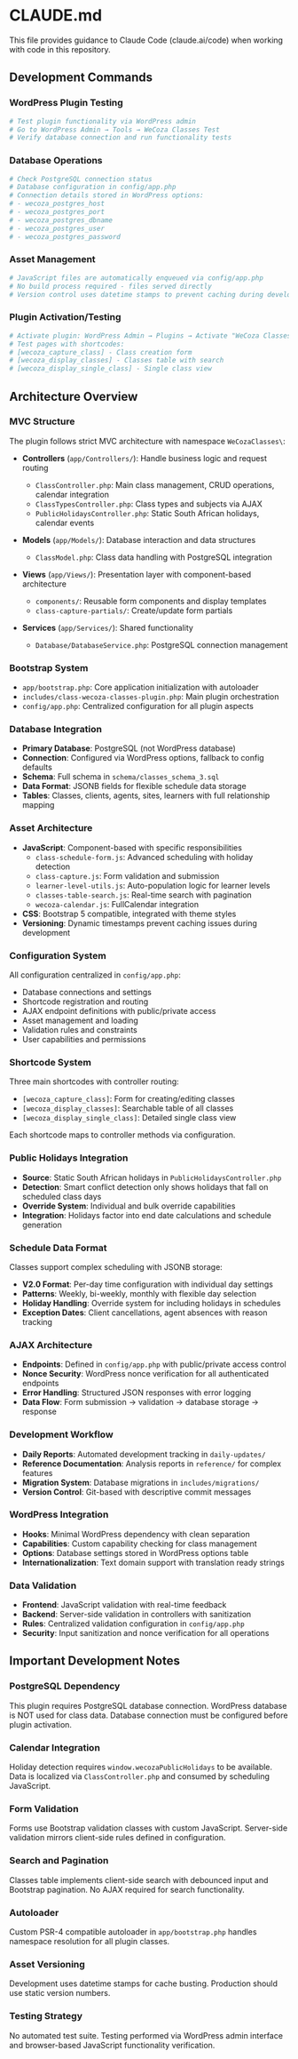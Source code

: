 # CLAUDE.md

This file provides guidance to Claude Code (claude.ai/code) when working with code in this repository.

## Development Commands

### WordPress Plugin Testing
```bash
# Test plugin functionality via WordPress admin
# Go to WordPress Admin → Tools → WeCoza Classes Test
# Verify database connection and run functionality tests
```

### Database Operations
```bash
# Check PostgreSQL connection status
# Database configuration in config/app.php
# Connection details stored in WordPress options:
# - wecoza_postgres_host
# - wecoza_postgres_port  
# - wecoza_postgres_dbname
# - wecoza_postgres_user
# - wecoza_postgres_password
```

### Asset Management
```bash
# JavaScript files are automatically enqueued via config/app.php
# No build process required - files served directly
# Version control uses datetime stamps to prevent caching during development
```

### Plugin Activation/Testing
```bash
# Activate plugin: WordPress Admin → Plugins → Activate "WeCoza Classes Plugin"
# Test pages with shortcodes:
# [wecoza_capture_class] - Class creation form
# [wecoza_display_classes] - Classes table with search
# [wecoza_display_single_class] - Single class view
```

## Architecture Overview

### MVC Structure
The plugin follows strict MVC architecture with namespace `WeCozaClasses\`:

- **Controllers** (`app/Controllers/`): Handle business logic and request routing
  - `ClassController.php`: Main class management, CRUD operations, calendar integration
  - `ClassTypesController.php`: Class types and subjects via AJAX
  - `PublicHolidaysController.php`: Static South African holidays, calendar events

- **Models** (`app/Models/`): Database interaction and data structures
  - `ClassModel.php`: Class data handling with PostgreSQL integration

- **Views** (`app/Views/`): Presentation layer with component-based architecture
  - `components/`: Reusable form components and display templates
  - `class-capture-partials/`: Create/update form partials

- **Services** (`app/Services/`): Shared functionality
  - `Database/DatabaseService.php`: PostgreSQL connection management

### Bootstrap System
- `app/bootstrap.php`: Core application initialization with autoloader
- `includes/class-wecoza-classes-plugin.php`: Main plugin orchestration
- `config/app.php`: Centralized configuration for all plugin aspects

### Database Integration
- **Primary Database**: PostgreSQL (not WordPress database)
- **Connection**: Configured via WordPress options, fallback to config defaults
- **Schema**: Full schema in `schema/classes_schema_3.sql`
- **Data Format**: JSONB fields for flexible schedule data storage
- **Tables**: Classes, clients, agents, sites, learners with full relationship mapping

### Asset Architecture
- **JavaScript**: Component-based with specific responsibilities
  - `class-schedule-form.js`: Advanced scheduling with holiday detection
  - `class-capture.js`: Form validation and submission
  - `learner-level-utils.js`: Auto-population logic for learner levels
  - `classes-table-search.js`: Real-time search with pagination
  - `wecoza-calendar.js`: FullCalendar integration
- **CSS**: Bootstrap 5 compatible, integrated with theme styles
- **Versioning**: Dynamic timestamps prevent caching issues during development

### Configuration System
All configuration centralized in `config/app.php`:
- Database connections and settings
- Shortcode registration and routing
- AJAX endpoint definitions with public/private access
- Asset management and loading
- Validation rules and constraints
- User capabilities and permissions

### Shortcode System
Three main shortcodes with controller routing:
- `[wecoza_capture_class]`: Form for creating/editing classes
- `[wecoza_display_classes]`: Searchable table of all classes
- `[wecoza_display_single_class]`: Detailed single class view

Each shortcode maps to controller methods via configuration.

### Public Holidays Integration
- **Source**: Static South African holidays in `PublicHolidaysController.php`
- **Detection**: Smart conflict detection only shows holidays that fall on scheduled class days
- **Override System**: Individual and bulk override capabilities
- **Integration**: Holidays factor into end date calculations and schedule generation

### Schedule Data Format
Classes support complex scheduling with JSONB storage:
- **V2.0 Format**: Per-day time configuration with individual day settings
- **Patterns**: Weekly, bi-weekly, monthly with flexible day selection
- **Holiday Handling**: Override system for including holidays in schedules
- **Exception Dates**: Client cancellations, agent absences with reason tracking

### AJAX Architecture
- **Endpoints**: Defined in `config/app.php` with public/private access control
- **Nonce Security**: WordPress nonce verification for all authenticated endpoints
- **Error Handling**: Structured JSON responses with error logging
- **Data Flow**: Form submission → validation → database storage → response

### Development Workflow
- **Daily Reports**: Automated development tracking in `daily-updates/`
- **Reference Documentation**: Analysis reports in `reference/` for complex features
- **Migration System**: Database migrations in `includes/migrations/`
- **Version Control**: Git-based with descriptive commit messages

### WordPress Integration
- **Hooks**: Minimal WordPress dependency with clean separation
- **Capabilities**: Custom capability checking for class management
- **Options**: Database settings stored in WordPress options table
- **Internationalization**: Text domain support with translation ready strings

### Data Validation
- **Frontend**: JavaScript validation with real-time feedback
- **Backend**: Server-side validation in controllers with sanitization
- **Rules**: Centralized validation configuration in `config/app.php`
- **Security**: Input sanitization and nonce verification for all operations

## Important Development Notes

### PostgreSQL Dependency
This plugin requires PostgreSQL database connection. WordPress database is NOT used for class data. Database connection must be configured before plugin activation.

### Calendar Integration
Holiday detection requires `window.wecozaPublicHolidays` to be available. Data is localized via `ClassController.php` and consumed by scheduling JavaScript.

### Form Validation
Forms use Bootstrap validation classes with custom JavaScript. Server-side validation mirrors client-side rules defined in configuration.

### Search and Pagination
Classes table implements client-side search with debounced input and Bootstrap pagination. No AJAX required for search functionality.

### Autoloader
Custom PSR-4 compatible autoloader in `app/bootstrap.php` handles namespace resolution for all plugin classes.

### Asset Versioning
Development uses datetime stamps for cache busting. Production should use static version numbers.

### Testing Strategy
No automated test suite. Testing performed via WordPress admin interface and browser-based JavaScript functionality verification.